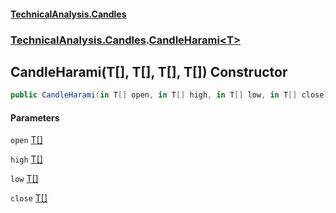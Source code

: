 #### [TechnicalAnalysis.Candles](TechnicalAnalysis.Candles.md 'TechnicalAnalysis.Candles')
### [TechnicalAnalysis.Candles](TechnicalAnalysis.Candles.md#TechnicalAnalysis.Candles 'TechnicalAnalysis.Candles').[CandleHarami&lt;T&gt;](CandleHarami_T_.md 'TechnicalAnalysis.Candles.CandleHarami<T>')

## CandleHarami(T[], T[], T[], T[]) Constructor

```csharp
public CandleHarami(in T[] open, in T[] high, in T[] low, in T[] close);
```
#### Parameters

<a name='TechnicalAnalysis.Candles.CandleHarami_T_.CandleHarami(T[],T[],T[],T[]).open'></a>

`open` [T](CandleHarami_T_.md#TechnicalAnalysis.Candles.CandleHarami_T_.T 'TechnicalAnalysis.Candles.CandleHarami<T>.T')[[]](https://docs.microsoft.com/en-us/dotnet/api/System.Array 'System.Array')

<a name='TechnicalAnalysis.Candles.CandleHarami_T_.CandleHarami(T[],T[],T[],T[]).high'></a>

`high` [T](CandleHarami_T_.md#TechnicalAnalysis.Candles.CandleHarami_T_.T 'TechnicalAnalysis.Candles.CandleHarami<T>.T')[[]](https://docs.microsoft.com/en-us/dotnet/api/System.Array 'System.Array')

<a name='TechnicalAnalysis.Candles.CandleHarami_T_.CandleHarami(T[],T[],T[],T[]).low'></a>

`low` [T](CandleHarami_T_.md#TechnicalAnalysis.Candles.CandleHarami_T_.T 'TechnicalAnalysis.Candles.CandleHarami<T>.T')[[]](https://docs.microsoft.com/en-us/dotnet/api/System.Array 'System.Array')

<a name='TechnicalAnalysis.Candles.CandleHarami_T_.CandleHarami(T[],T[],T[],T[]).close'></a>

`close` [T](CandleHarami_T_.md#TechnicalAnalysis.Candles.CandleHarami_T_.T 'TechnicalAnalysis.Candles.CandleHarami<T>.T')[[]](https://docs.microsoft.com/en-us/dotnet/api/System.Array 'System.Array')